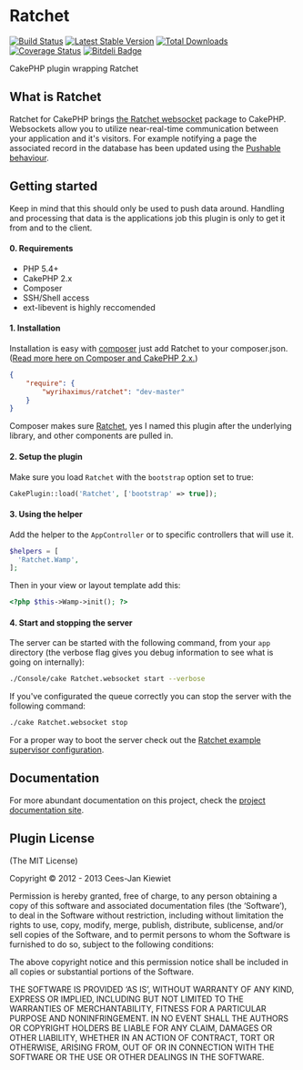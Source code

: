 Ratchet
=======

[![Build Status](https://travis-ci.org/WyriHaximus/Ratchet.png)](https://travis-ci.org/WyriHaximus/Ratchet)
[![Latest Stable Version](https://poser.pugx.org/WyriHaximus/Ratchet/v/stable.png)](https://packagist.org/packages/WyriHaximus/Ratchet)
[![Total Downloads](https://poser.pugx.org/WyriHaximus/Ratchet/downloads.png)](https://packagist.org/packages/WyriHaximus/Ratchet)
[![Coverage Status](https://coveralls.io/repos/WyriHaximus/Ratchet/badge.png)](https://coveralls.io/r/WyriHaximus/Ratchet)
[![Bitdeli Badge](https://d2weczhvl823v0.cloudfront.net/WyriHaximus/ratchet/trend.png)](https://bitdeli.com/free "Bitdeli Badge")

CakePHP plugin wrapping Ratchet

## What is Ratchet ##

Ratchet for CakePHP brings [the Ratchet websocket](http://socketo.me/) package to CakePHP. Websockets allow you to utilize near-real-time communication between your application and it's visitors. For example notifying a page the associated record in the database has been updated using the [Pushable behaviour](http://wyrihaximus.net/projects/cakephp/ratchet/documentation/model-push.html).

## Getting started ##

Keep in mind that this should only be used to push data around. Handling and processing that data is the applications job this plugin is only to get it from and to the client.

#### 0. Requirements ####

* PHP 5.4+
* CakePHP 2.x
* Composer
* SSH/Shell access
* ext-libevent is highly reccomended

#### 1. Installation ####

Installation is easy with [composer](http://getcomposer.org/) just add Ratchet to your composer.json. ([Read more here on Composer and CakePHP 2.x.](http://book.cakephp.org/2.0/en/installation/advanced-installation.html#installing-cakephp-with-composer))

```json
{
	"require": {
		"wyrihaximus/ratchet": "dev-master"
	}
}
```

Composer makes sure [Ratchet](https://github.com/cboden/Ratchet), yes I named this plugin after the underlying library, and other components are pulled in.

#### 2. Setup the plugin ####

Make sure you load `Ratchet` with the `bootstrap` option set to true:
```php
CakePlugin::load('Ratchet', ['bootstrap' => true]);
```

#### 3. Using the helper ####

Add the helper to the `AppController` or to specific controllers that will use it.

```php
$helpers = [
  'Ratchet.Wamp',
];
```

Then in your view or layout template add this:

```php
<?php $this->Wamp->init(); ?>
```

#### 4. Start and stopping the server ####

The server can be started with the following command, from your `app` directory (the verbose flag gives you debug information to see what is going on internally):

```bash
./Console/cake Ratchet.websocket start --verbose
```

If you've configurated the queue correctly you can stop the server with the following command:

```bash
./cake Ratchet.websocket stop
```

For a proper way to boot the server check out the [Ratchet example supervisor configuration](http://socketo.me/docs/deploy#supervisor).

## Documentation ##

For more abundant documentation on this project, check the [project documentation site](http://wyrihaximus.net/projects/cakephp/ratchet/documentation.html "Ratchet for CakePHP documentation").

## Plugin License ##

(The MIT License)

Copyright © 2012 - 2013 Cees-Jan Kiewiet

Permission is hereby granted, free of charge, to any person obtaining a copy of this software and associated documentation files (the ‘Software’), to deal in the Software without restriction, including without limitation the rights to use, copy, modify, merge, publish, distribute, sublicense, and/or sell copies of the Software, and to permit persons to whom the Software is furnished to do so, subject to the following conditions:

The above copyright notice and this permission notice shall be included in all copies or substantial portions of the Software.

THE SOFTWARE IS PROVIDED ‘AS IS’, WITHOUT WARRANTY OF ANY KIND, EXPRESS OR IMPLIED, INCLUDING BUT NOT LIMITED TO THE WARRANTIES OF MERCHANTABILITY, FITNESS FOR A PARTICULAR PURPOSE AND NONINFRINGEMENT. IN NO EVENT SHALL THE AUTHORS OR COPYRIGHT HOLDERS BE LIABLE FOR ANY CLAIM, DAMAGES OR OTHER LIABILITY, WHETHER IN AN ACTION OF CONTRACT, TORT OR OTHERWISE, ARISING FROM, OUT OF OR IN CONNECTION WITH THE SOFTWARE OR THE USE OR OTHER DEALINGS IN THE SOFTWARE.

